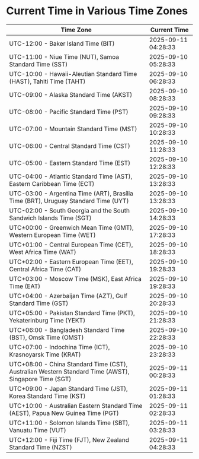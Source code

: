 # Current Time in Various Time Zones

| Time Zone | Current Time |
|-----------|--------------|
| UTC-12:00 - Baker Island Time (BIT) | 2025-09-11 04:28:33 |
| UTC-11:00 - Niue Time (NUT), Samoa Standard Time (SST) | 2025-09-10 05:28:33 |
| UTC-10:00 - Hawaii-Aleutian Standard Time (HAST), Tahiti Time (TAHT) | 2025-09-10 06:28:33 |
| UTC-09:00 - Alaska Standard Time (AKST) | 2025-09-10 08:28:33 |
| UTC-08:00 - Pacific Standard Time (PST) | 2025-09-10 09:28:33 |
| UTC-07:00 - Mountain Standard Time (MST) | 2025-09-10 10:28:33 |
| UTC-06:00 - Central Standard Time (CST) | 2025-09-10 11:28:33 |
| UTC-05:00 - Eastern Standard Time (EST) | 2025-09-10 12:28:33 |
| UTC-04:00 - Atlantic Standard Time (AST), Eastern Caribbean Time (ECT) | 2025-09-10 13:28:33 |
| UTC-03:00 - Argentina Time (ART), Brasília Time (BRT), Uruguay Standard Time (UYT) | 2025-09-10 13:28:33 |
| UTC-02:00 - South Georgia and the South Sandwich Islands Time (SGT) | 2025-09-10 14:28:33 |
| UTC±00:00 - Greenwich Mean Time (GMT), Western European Time (WET) | 2025-09-10 17:28:33 |
| UTC+01:00 - Central European Time (CET), West Africa Time (WAT) | 2025-09-10 18:28:33 |
| UTC+02:00 - Eastern European Time (EET), Central Africa Time (CAT) | 2025-09-10 19:28:33 |
| UTC+03:00 - Moscow Time (MSK), East Africa Time (EAT) | 2025-09-10 19:28:33 |
| UTC+04:00 - Azerbaijan Time (AZT), Gulf Standard Time (GST) | 2025-09-10 20:28:33 |
| UTC+05:00 - Pakistan Standard Time (PKT), Yekaterinburg Time (YEKT) | 2025-09-10 21:28:33 |
| UTC+06:00 - Bangladesh Standard Time (BST), Omsk Time (OMST) | 2025-09-10 22:28:33 |
| UTC+07:00 - Indochina Time (ICT), Krasnoyarsk Time (KRAT) | 2025-09-10 23:28:33 |
| UTC+08:00 - China Standard Time (CST), Australian Western Standard Time (AWST), Singapore Time (SGT) | 2025-09-11 00:28:33 |
| UTC+09:00 - Japan Standard Time (JST), Korea Standard Time (KST) | 2025-09-11 01:28:33 |
| UTC+10:00 - Australian Eastern Standard Time (AEST), Papua New Guinea Time (PGT) | 2025-09-11 02:28:33 |
| UTC+11:00 - Solomon Islands Time (SBT), Vanuatu Time (VUT) | 2025-09-11 03:28:33 |
| UTC+12:00 - Fiji Time (FJT), New Zealand Standard Time (NZST) | 2025-09-11 04:28:33 |
